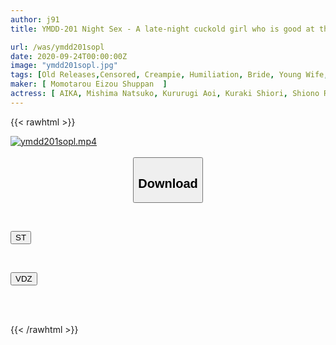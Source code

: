 ```yaml
---
author: j91
title: YMDD-201 Night Sex - A late-night cuckold girl who is good at the bed - Experience climax without making a sound next to her husband -

url: /was/ymdd201sopl
date: 2020-09-24T00:00:00Z
image: "ymdd201sopl.jpg"
tags: [Old Releases,Censored, Creampie, Humiliation, Bride, Young Wife, Abuse, Cuckold	]
maker: [ Momotarou Eizou Shuppan  ]
actress: [ AIKA, Mishima Natsuko, Kururugi Aoi, Kuraki Shiori, Shiono Ran]
---
```



{{< rawhtml >}}

<div class="video" data-videoid="xZKqgJOwR0hkO3r">
    <a href="javascript:;">
        <img src="/was/ymdd201sopl/ymdd201sopl.jpg" width="WIDTH" height="HEIGHT" alt="ymdd201sopl.mp4" loading="lazy">
    </a>
</div>

<script type="text/javascript" src="https://j91.asia/asset/on-demand-st.js"></script>

<br>
  <link rel="stylesheet" href="https://j91.asia/asset/bs5.css">
  
  <center>
  <button class="btn btn-primary" type="button" data-bs-toggle="collapse" data-bs-target=".multi-collapse" aria-expanded="false" aria-controls="multiCollapseExample1 multiCollapseExample2"><h2>Download</h2></button></center>
</p>
<div class="row">
  <div class="col">
    <div class="collapse multi-collapse" id="multiCollapseExample1">
      <div class="card card-body">
	      	      <br>
<div class="buttons">  
<p><a href="https://streamtape.to/v/xZKqgJOwR0hkO3r" target="_blank"><button class="btn-hover color-3"><i class="fa fa-download"></i> ST</button></a></p></div>
    </div>
  </div>
</div>
  <div class="col">
    <div class="collapse multi-collapse" id="multiCollapseExample2">
      <div class="card card-body">
	      <br>
<div class="buttons">
<p><a href="https://vidoza.net/anuutrhiioo4" target="_blank"><button class="btn-hover color-1"><i class="fa fa-download"></i> VDZ</button></a></p></div>
<br><br>
      </div>
    </div>
  </div>
</div>

{{< /rawhtml >}}
